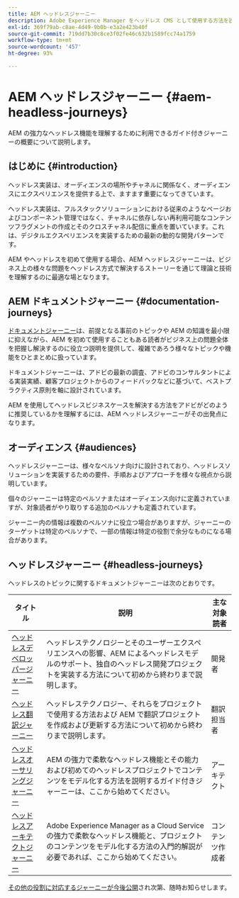 ```yaml
---
title: AEM ヘッドレスジャーニー
description: Adobe Experience Manager をヘッドレス CMS として使用する方法を説明するドキュメントジャーニーのコレクションです。
exl-id: 369f79ab-c8ae-4d49-9b0b-e3a2e423b40f
source-git-commit: 719dd7b30c8ce3f02fe46c632b1589fcc74a1759
workflow-type: tm+mt
source-wordcount: '457'
ht-degree: 93%

---
```


# AEM ヘッドレスジャーニー {#aem-headless-journeys}

AEM の強力なヘッドレス機能を理解するために利用できるガイド付きジャーニーの概要について説明します。

## はじめに {#introduction}

ヘッドレス実装は、オーディエンスの場所やチャネルに関係なく、オーディエンスにエクスペリエンスを提供する上で、ますます重要になってきています。

ヘッドレス実装は、フルスタックソリューションにおける従来のようなページおよびコンポーネント管理ではなく、チャネルに依存しない再利用可能なコンテンツフラグメントの作成とそのクロスチャネル配信に重点を置いています。これは、デジタルエクスペリエンスを実装するための最新の動的な開発パターンです。

AEM やヘッドレスを初めて使用する場合、AEM ヘッドレスジャーニーは、ビジネス上の様々な問題をヘッドレス方式で解決するストーリーを通じて理論と技術を理解するのに最適な場となります。

## AEM ドキュメントジャーニー {#documentation-journeys}

[ドキュメントジャーニー](/help/journey-documentation/home.md)は、前提となる事前のトピックや AEM の知識を最小限に抑えながら、AEM を初めて使用することもある読者がビジネス上の問題全体を把握し解決するのに役立つ説明を提供して、複雑であろう様々なトピックや機能をひとまとめに扱っています。

ドキュメントジャーニーは、アドビの最新の調査、アドビのコンサルタントによる実装実績、顧客プロジェクトからのフィードバックなどに基づいて、ベストプラクティス原則を軸に設計されています。

AEM を使用してヘッドレスビジネスケースを解決する方法をアドビがどのように推奨しているかを理解するには、AEM ヘッドレスジャーニーがその出発点になります。

## オーディエンス {#audiences}

ヘッドレスジャーニーは、様々なペルソナ向けに設計されており、ヘッドレスソリューションを実装するための要件、手順およびアプローチを様々な視点から説明しています。

個々のジャーニーは特定のペルソナまたはオーディエンス向けに定義されていますが、対象読者がやり取りする追加のペルソナも定義されています。

ジャーニー内の情報は複数のペルソナに役立つ場合がありますが、ジャーニーのターゲットは特定のペルソナで、一部の情報は特定の役割で余分なものになる場合があります。

## ヘッドレスジャーニー {#headless-journeys}

ヘッドレスのトピックに関するドキュメントジャーニーは次のとおりです。

| タイトル | 説明 | 主な対象読者 |
|---|---|---|
| [ヘッドレスデベロッパージャーニー](/help/journey-headless/developer/overview.md) | ヘッドレステクノロジーとそのユーザーエクスペリエンスへの影響、AEM によるヘッドレスモデルのサポート、独自のヘッドレス開発プロジェクトを実装する方法について初めから終わりまで説明します。 | 開発者 |
| [ヘッドレス翻訳ジャーニー](/help/journey-headless/translation/overview.md) | ヘッドレステクノロジー、それらをプロジェクトで使用する方法および AEM で翻訳プロジェクトを作成および更新する方法について初めから終わりまで説明します。 | 翻訳担当者 |
| [ヘッドレスオーサリングジャーニー](/help/journey-headless/author/overview.md) | AEM の強力で柔軟なヘッドレス機能とその能力および初めてのヘッドレスプロジェクトでコンテンツをモデル化する方法を説明するガイド付きジャーニーは、ここから始めてください。 | アーキテクト |
| [ヘッドレスアーキテクトジャーニー](/help/journey-headless/architect/overview.md) | Adobe Experience Manager as a Cloud Service の強力で柔軟なヘッドレス機能と、プロジェクトのコンテンツをモデル化する方法の入門的解説が必要であれば、ここから始めてください。 | コンテンツ作成者 |

[その他の役割に対応するジャーニーが今後公開](/help/journey-documentation/home.md#journeys)され次第、随時お知らせします。
